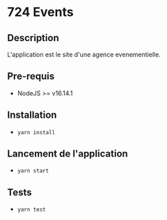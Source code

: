 # 724 Events

## Description
L'application est le site d'une agence evenementielle.
## Pre-requis
- NodeJS  >= v16.14.1

## Installation
- `yarn install`

## Lancement de l'application
- `yarn start`

## Tests
- `yarn test`


<!--
dans page/index.js
    //Rajout des id:
    - id="nos-services"
    - id="nos-realisations"
    - id="notre-equipe"
    Permet de relier les éléments de la barre de navigation au section correspondant.

dans containers/slider/index.js  
    - changement de l'icone "<" pour trier dans le bon ordre. 
    - Ajout de l'élément +1 a index ainsi que "?" a "byDateDesc".
    - Ajout de l'attribut alt avec renseignement de l'image. 
    - Suppresion des <></>.
    - Changement de la key pour qu'elle soit unique pour chaque slide           "event.title" => "event.date".
    - Ajout de l'attribut alt avec renseignement de l'image 
    "alt="forum"" => "alt={event.title}".
    - Changement de la key pour qu'elle corresponde à la slide en cours " key={`${event.id}`}" => "key={_.date}".
    - Remplacement de idx par index pour indiquer sur quelle image on se trouve "checked={idx === radioIdx} => "checked={index === radioIdx}".
    - Ajout de readOnly pour retirer erreur console
    -Ajout de readOnly pour retirer erreur console

Dans containers/form/index.js 
    - Récupération de onSucces pour afficher la confirmation du message envoyé
          onSuccess();
-->
